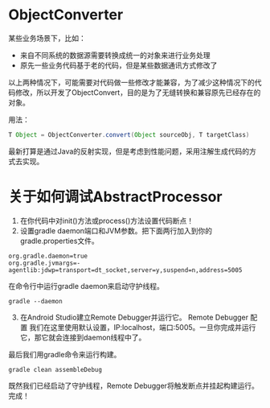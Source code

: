 ObjectConverter
====
某些业务场景下，比如：
- 来自不同系统的数据源需要转换成统一的对象来进行业务处理
- 原先一些业务代码基于老的代码，但是某些数据通讯方式修改了

以上两种情况下，可能需要对代码做一些修改才能兼容，为了减少这种情况下的代码修改，所以开发了ObjectConvert，目的是为了无缝转换和兼容原先已经存在的对象。

用法：
```java
T Object = ObjectConverter.convert(Object sourceObj, T targetClass)
```
最新打算是通过Java的反射实现，但是考虑到性能问题，采用注解生成代码的方式去实现。




关于如何调试AbstractProcessor
===
1. 在你代码中对init()方法或process()方法设置代码断点！
2. 设置gradle daemon端口和JVM参数。把下面两行加入到你的gradle.properties文件。
 ```
org.gradle.daemon=true
org.gradle.jvmargs=-agentlib:jdwp=transport=dt_socket,server=y,suspend=n,address=5005
```
在命令行中运行gradle daemon来启动守护线程。
```
gradle --daemon
```

3. 在Android Studio建立Remote Debugger并运行它。
Remote Debugger 配置
我们在这里使用默认设置，IP:localhost，端口:5005。一旦你完成并运行它，那它就会连接到daemon线程中了。

最后我们用gradle命令来运行构建。
```
gradle clean assembleDebug
```
既然我们已经启动了守护线程，Remote Debugger将触发断点并挂起构建运行。完成！